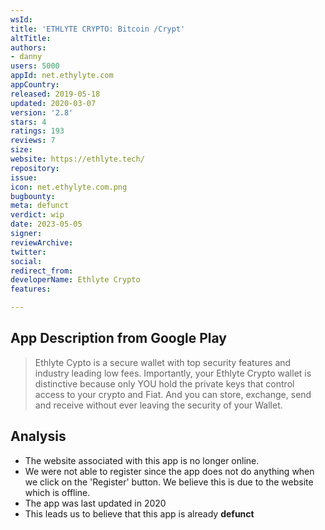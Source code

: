 ```yaml
---
wsId: 
title: 'ETHLYTE CRYPTO: Bitcoin /Crypt'
altTitle: 
authors:
- danny 
users: 5000
appId: net.ethylyte.com
appCountry: 
released: 2019-05-18
updated: 2020-03-07
version: '2.8'
stars: 4
ratings: 193
reviews: 7
size: 
website: https://ethlyte.tech/
repository: 
issue: 
icon: net.ethylyte.com.png
bugbounty: 
meta: defunct
verdict: wip
date: 2023-05-05
signer: 
reviewArchive: 
twitter: 
social: 
redirect_from: 
developerName: Ethlyte Crypto
features: 

---
```


## App Description from Google Play 

> Ethlyte Cypto is a secure wallet with top security features and industry leading low fees. Importantly, your Ethlyte Crypto wallet is distinctive because only YOU hold the private keys that control access to your crypto and Fiat. And you can store, exchange, send and receive without ever leaving the security of your Wallet.

## Analysis 

- The website associated with this app is no longer online. 
- We were not able to register since the app does not do anything when we click on the 'Register' button. We believe this is due to the website which is offline.
- The app was last updated in 2020
- This leads us to believe that this app is already **defunct** 
